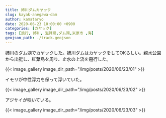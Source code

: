 ```yaml
---
title: 姉川ダムカヤック
slug: kayak-anegawa-dam
author: kamataryo
date: 2020-06-23 10:00:00 +0900
categories: [カヤック]
tags: [旅行, 姉川, 滋賀県,ダム湖,米原市 ,海]
geojson_path: ./track.geojson
---
```


姉川のダム湖でカヤックした。姉川ダムはカヤックをしてOKらしい。親水公園から出艇し、紅葉島を周り、止水の上流を遡行した。

{{< image_gallery image_dir_path="/img/posts/2020/06/23/01" >}}

イモリが中性浮力を保って浮いていた。

{{< image_gallery image_dir_path="/img/posts/2020/06/23/02" >}}

アジサイが咲いている。

{{< image_gallery image_dir_path="/img/posts/2020/06/23/03" >}}
